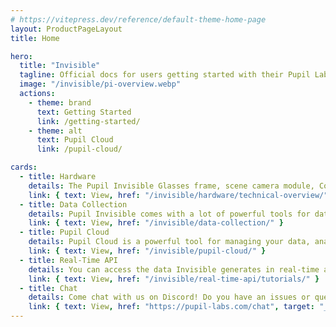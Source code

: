 ```yaml
---
# https://vitepress.dev/reference/default-theme-home-page
layout: ProductPageLayout
title: Home

hero:
  title: "Invisible"
  tagline: Official docs for users getting started with their Pupil Labs eye tracking glasses and for developers working on eye tracking applications and integrations.
  image: "/invisible/pi-overview.webp"
  actions:
    - theme: brand
      text: Getting Started
      link: /getting-started/
    - theme: alt
      text: Pupil Cloud
      link: /pupil-cloud/

cards:
  - title: Hardware
    details: The Pupil Invisible Glasses frame, scene camera module, Companion device, and everything you need to know about them.
    link: { text: View, href: "/invisible/hardware/technical-overview/" }
  - title: Data Collection
    details: Pupil Invisible comes with a lot of powerful tools for data collection. Learn how to use them here!
    link: { text: View, href: "/invisible/data-collection/" }
  - title: Pupil Cloud
    details: Pupil Cloud is a powerful tool for managing your data, analyzing your recordings, and collaborating with your team. It's our recommended tool for analysis.
    link: { text: View, href: "/invisible/pupil-cloud/" }
  - title: Real-Time API
    details: You can access the data Invisible generates in real-time and remote control it using its real-time API. Learn how it works here!
    link: { text: View, href: "/invisible/real-time-api/tutorials/" }
  - title: Chat
    details: Come chat with us on Discord! Do you have an issues or questions? Just wanna say hi? Join the chat and drop us a message!
    link: { text: View, href: "https://pupil-labs.com/chat", target: "_blank" }
---
```

